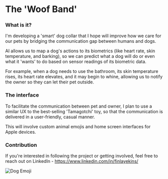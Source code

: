 # The 'Woof Band'

### What is it?
I'm developing a 'smart' dog collar that I hope will improve how we care for our pets by bridging the communication gap between humans and dogs. 

AI allows us to map a dog's actions to its biometrics (like heart rate, skin temperature, and barking), so we can predict what a dog will do or even what it 'wants' to do based on sensor readings of its biometric data. 

For example, when a dog needs to use the bathroom, its skin temperature rises, its heart rate elevates, and it may begin to whine, allowing us to notify the owner so they can let their pet outside. 

### The interface
To facilitate the communication between pet and owner, I plan to use a similar UX to the best-selling 'Tamagotchi' toy, so that the communication is 
delivered in a user-friendly, casual manner. 

This will involve custom animal emojis and home screen interfaces for Apple devices.

### Contribution
If you're interested in following the project or getting involved, feel free to reach out on LinkedIn - https://www.linkedin.com/in/finlayekins/

![Dog Emoji](https://github.com/user-attachments/assets/deda6fc2-6832-4a30-ad3c-801b1002f200)
